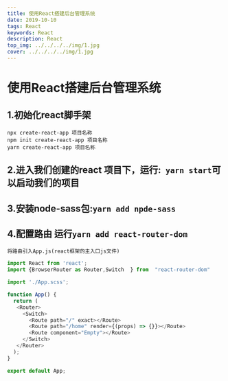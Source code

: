 ```yaml
---
title: 使用React搭建后台管理系统
date: 2019-10-10
tags: React
keywords: React
description: React
top_img: ../../../../img/1.jpg
cover: ../../../../img/1.jpg
---
```




# 使用React搭建后台管理系统
## 1.初始化react脚手架
```
npx create-react-app 项目名称
npm init create-react-app 项目名称
yarn create-react-app 项目名称
```
## 2.进入我们创建的react 项目下，运行:``` yarn start```可以启动我们的项目
## 3.安装node-sass包:```yarn add npde-sass```
## 4.配置路由 运行```yarn add react-router-dom```
    将路由引入App.js(react框架的主入口js文件)

```js
import React from 'react';
import {BrowserRouter as Router,Switch  } from  "react-router-dom"

import './App.scss';

function App() {
  return (
   <Router>
     <Switch>
       <Route path="/" exact></Route>
       <Route path="/home" render={(props) => {}}></Route>
       <Route component="Empty"></Route>
     </Switch>
   </Router>
  );
}

export default App;

```

 
